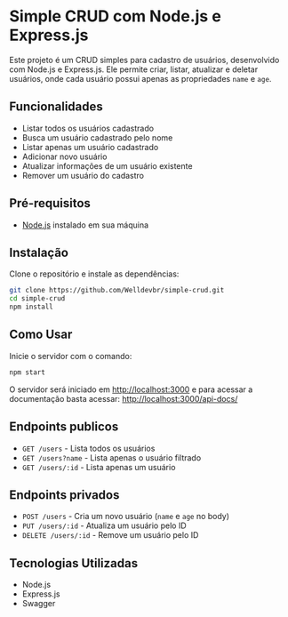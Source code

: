 # Simple CRUD com Node.js e Express.js

Este projeto é um CRUD simples para cadastro de usuários, desenvolvido com Node.js e Express.js. Ele permite criar, listar, atualizar e deletar usuários, onde cada usuário possui apenas as propriedades `name` e `age`.

## Funcionalidades

- Listar todos os usuários  cadastrado
- Busca um usuário cadastrado pelo nome
- Listar apenas um usuário cadastrado
- Adicionar novo usuário
- Atualizar informações de um usuário existente
- Remover um usuário do cadastro

## Pré-requisitos

- [Node.js](https://nodejs.org/) instalado em sua máquina

## Instalação

Clone o repositório e instale as dependências:

```bash
git clone https://github.com/Welldevbr/simple-crud.git
cd simple-crud
npm install
```

## Como Usar

Inicie o servidor com o comando:

```bash
npm start
```

O servidor será iniciado em [http://localhost:3000]( http://localhost:3000) 
e para acessar a documentação basta acessar: [http://localhost:3000/api-docs/]( http://localhost:3000/api-docs/)

## Endpoints publicos

- `GET /users` - Lista todos os usuários
- `GET /users?name` - Lista apenas o usuário filtrado
- `GET /users/:id` - Lista apenas um usuário

## Endpoints privados

- `POST /users` - Cria um novo usuário (`name` e `age` no body)
- `PUT /users/:id` - Atualiza um usuário pelo ID
- `DELETE /users/:id` - Remove um usuário pelo ID

## Tecnologias Utilizadas

- Node.js
- Express.js
- Swagger
